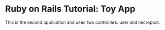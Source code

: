 # Ruby on Rails Tutorial: Toy App

This is the second application and uses two controllers: user and micropost.
